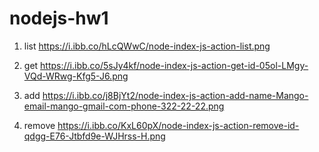 # nodejs-hw1
 
1) list
https://i.ibb.co/hLcQWwC/node-index-js-action-list.png

3) get
https://i.ibb.co/5sJy4kf/node-index-js-action-get-id-05ol-LMgy-VQd-WRwg-Kfg5-J6.png
 
4) add
https://i.ibb.co/j8BjYt2/node-index-js-action-add-name-Mango-email-mango-gmail-com-phone-322-22-22.png

5) remove
https://i.ibb.co/KxL60pX/node-index-js-action-remove-id-qdgg-E76-Jtbfd9e-WJHrss-H.png
